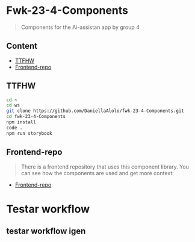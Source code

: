 # Fwk-23-4-Components

> Components for the Ai-assistan app by group 4

## Content

- [TTFHW](#TTFHW)
- [Frontend-repo](#frontend-repo)

## TTFHW

```bash
cd ~
cd ws
git clone https://github.com/DaniellaAlolo/fwk-23-4-Components.git
cd fwk-23-4-Components
npm install
code .
npm run storybook
```

## Frontend-repo

> There is a frontend repository that uses this component library. You can see how the components are used and get more context:

- [Frontend-repo](https://github.com/sarahthebest/fwk-23-4-frontend)

# Testar workflow

## testar workflow igen
